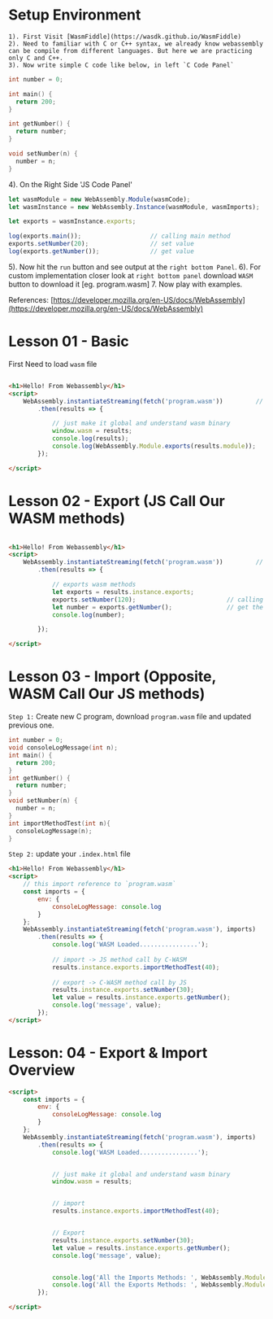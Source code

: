 # Setup Environment

```
1). First Visit [WasmFiddle](https://wasdk.github.io/WasmFiddle)
2). Need to familiar with C or C++ syntax, we already know webassembly can be compile from different languages. But here we are practicing only C and C++.
3). Now write simple C code like below, in left `C Code Panel`
```

```c
int number = 0;

int main() { 
  return 200;
}

int getNumber() {
  return number;
}

void setNumber(n) {
  number = n;
}
``` 

4). On the Right Side 'JS Code Panel'

```js
let wasmModule = new WebAssembly.Module(wasmCode);
let wasmInstance = new WebAssembly.Instance(wasmModule, wasmImports);

let exports = wasmInstance.exports;

log(exports.main());                   // calling main method
exports.setNumber(20);                 // set value
log(exports.getNumber());              // get value
```

5). Now hit the `run` button and see output at the `right bottom Panel`.
6). For custom implementation closer look at `right bottom panel` download `WASM` button to download it [eg. program.wasm]
7. Now play with examples.

References:
[https://developer.mozilla.org/en-US/docs/WebAssembly](https://developer.mozilla.org/en-US/docs/WebAssembly)

# Lesson 01 - Basic 

First Need to load `wasm` file

```html

<h1>Hello! From Webassembly</h1>
<script>
    WebAssembly.instantiateStreaming(fetch('program.wasm'))         // here load your WebAssembly Binary
        .then(results => {

            // just make it global and understand wasm binary
            window.wasm = results;
            console.log(results);
            console.log(WebAssembly.Module.exports(results.module));
        });

</script>

```

# Lesson 02 - Export (JS Call Our WASM methods)

```html

<h1>Hello! From Webassembly</h1>
<script>
    WebAssembly.instantiateStreaming(fetch('program.wasm'))         // here load your WebAssembly Binary
        .then(results => {

            // exports wasm methods
            let exports = results.instance.exports;
            exports.setNumber(120);                         // calling method to set value
            let number = exports.getNumber();               // get the value by calling binary .wasm file method
            console.log(number);

        });

</script>
```

# Lesson 03 - Import (Opposite, WASM Call Our JS methods)

`Step 1:` Create new C program, download `program.wasm` file and updated previous one.

```c
int number = 0;
void consoleLogMessage(int n);
int main() { 
  return 200;
}
int getNumber() {
  return number;
}
void setNumber(n) {
  number = n;
}
int importMethodTest(int n){
  consoleLogMessage(n);
}
```

`Step 2:` update your `.index.html` file

```html
<h1>Hello! From Webassembly</h1>
<script>
    // this import reference to `program.wasm`
    const imports = {
        env: {
            consoleLogMessage: console.log
        }
    };
    WebAssembly.instantiateStreaming(fetch('program.wasm'), imports)
        .then(results => {
            console.log('WASM Loaded................');
           
            // import -> JS method call by C-WASM
            results.instance.exports.importMethodTest(40);
    
            // export -> C-WASM method call by JS
            results.instance.exports.setNumber(30);
            let value = results.instance.exports.getNumber();
            console.log('message', value);
        });
</script>
```

# Lesson: 04 - Export & Import Overview

```html
<script>
    const imports = {
        env: {
            consoleLogMessage: console.log
        }
    };
    WebAssembly.instantiateStreaming(fetch('program.wasm'), imports)
        .then(results => {
            console.log('WASM Loaded................');


            // just make it global and understand wasm binary
            window.wasm = results;


            // import
            results.instance.exports.importMethodTest(40);


            // Export
            results.instance.exports.setNumber(30);
            let value = results.instance.exports.getNumber();
            console.log('message', value);


            console.log('All the Imports Methods: ', WebAssembly.Module.imports(results.module));         // fetch all the `Import` method
            console.log('All the Exports Methods: ', WebAssembly.Module.exports(results.module));         // fetch all the `Export` method
        });

</script>
```
